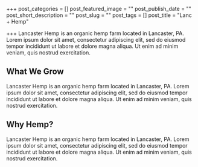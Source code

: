 +++
post_categories = []
post_featured_image = ""
post_publish_date = ""
post_short_description = ""
post_slug = ""
post_tags = []
post_title = "Lanc + Hemp"

+++
Lancaster Hemp is an organic hemp farm located in Lancaster, PA. Lorem ipsum dolor sit amet, consectetur adipiscing elit, sed do eiusmod tempor incididunt ut labore et dolore magna aliqua. Ut enim ad minim veniam, quis nostrud exercitation.

## What We Grow

Lancaster Hemp is an organic hemp farm located in Lancaster, PA. Lorem ipsum dolor sit amet, consectetur adipiscing elit, sed do eiusmod tempor incididunt ut labore et dolore magna aliqua. Ut enim ad minim veniam, quis nostrud exercitation.

## Why Hemp?

Lancaster Hemp is an organic hemp farm located in Lancaster, PA. Lorem ipsum dolor sit amet, consectetur adipiscing elit, sed do eiusmod tempor incididunt ut labore et dolore magna aliqua. Ut enim ad minim veniam, quis nostrud exercitation.